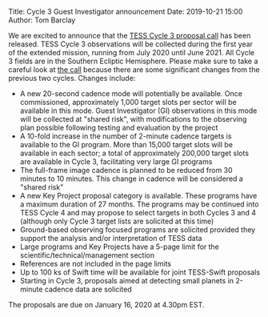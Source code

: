 Title: Cycle 3 Guest Investigator announcement
Date: 2019-10-21 15:00
Author: Tom Barclay

We are excited to announce that the [TESS Cycle 3 proposal call](https://nspires.nasaprs.com/external/solicitations/summary!init.do?solId={21B53A82-2F78-9C26-3CA6-B9FEFE2AF929}&path=open) has been released. TESS Cycle 3 observations will be collected during the first year of the extended mission, running from July 2020 until June 2021. All Cycle 3 fields are in the Southern Ecliptic Hemisphere. Please make sure to take a careful look at [the call](https://nspires.nasaprs.com/external/solicitations/summary!init.do?solId={21B53A82-2F78-9C26-3CA6-B9FEFE2AF929}&path=open) because there are some significant changes from the previous two cycles. Changes include:

* A new 20-second cadence mode will potentially be available. Once
commissioned, approximately 1,000 target slots per sector will be
available in this mode. Guest Investigator (GI) observations in this
mode will be collected at "shared risk", with modifications to the
observing plan possible following testing and evaluation by the project
* A 10-fold increase in the number of 2-minute cadence targets is
available to the GI program. More than 15,000 target slots will be
available in each sector; a total of approximately 200,000 target
slots are available in Cycle 3, facilitating very large GI programs
* The full-frame image cadence is planned to be reduced from 30
minutes to 10 minutes. This change in cadence will be considered
a "shared risk"
* A new Key Project proposal category is available. These programs
have a maximum duration of 27 months. The programs may be
continued into TESS Cycle 4 and may propose to select targets in
both Cycles 3 and 4 (although only Cycle 3 target lists are solicited
at this time)
* Ground-based observing focused programs are solicited provided
they support the analysis and/or interpretation of TESS data
* Large programs and Key Projects have a 5-page limit for the
scientific/technical/management section
* References are not included in the page limits
* Up to 100 ks of Swift time will be available for joint TESS-Swift proposals
* Starting in Cycle 3, proposals aimed at detecting small planets in
2-minute cadence data are solicited

The proposals are due on January 16, 2020 at 4.30pm EST.
